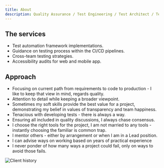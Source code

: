 ```yaml
---
title: About
description: Quality Assurance / Test Engineering / Test Architect / Test Coaching / Accessibility
---
```


## The services

- Test automation framework implementations.
- Guidance on testing process within the CI/CD pipelines.
- Cross-team testing strategies.
- Accessibility audits for web and mobile app.

## Approach
- Focusing on current path from requirements to code to production - I like to keep that view in mind, regards quality.
- Attention to detail while keeping a broader viewpoint.
- Sometimes my soft skills provide the best value for a project, demonstrating my belief in values of transparency and team happiness.
- Tenacious with developing tests - there is always a way.
- Ensuring all included in quality discussions, I always chase consensus.
- I choose the right tools for the project, I am not married to any tools - instantly choosing the familiar is common trap.
- I mentor others - either by arrangement or when I am in a Lead position.
- I can advise ways on working based on years of practical experience
- I never ponder of how many ways a project could fail, only on ways to avoid those fails.

![Client history](https://jaffamonkey.com/img/clients.png)